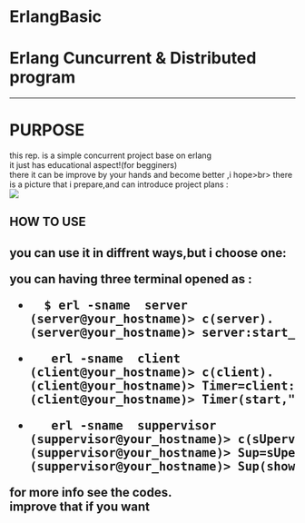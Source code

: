# ErlangBasic
<h1>Erlang Cuncurrent & Distributed program</h1>
<hr>
<h1>PURPOSE</h1>
this rep. is a simple concurrent project base on erlang <br>
it just has educational aspect!(for begginers) <br>
there it can be improve by your hands and become better ,i hope>br>
there is a picture that i prepare,and can introduce project plans :
<br>
<img src='https://image.ibb.co/kAzbYT/Screenshot_from_2018_06_05_08_10_40.png' />
<br>
<h2> HOW TO USE <h2>
you can use it in diffrent ways,but i choose one: <br>

you can having three terminal opened as : 
<ul>
<li><pre>  $ erl -sname  server 
(server@your_hostname)> c(server).
(server@your_hostname)> server:start_server().
</pre></li>
<li><pre>   erl -sname  client 
(client@your_hostname)> c(client).
(client@your_hostname)> Timer=client:start_timer(server@your_hostname).
(client@your_hostname)> Timer(start,"name").
</pre></li>
<li><pre>   erl -sname  suppervisor 
(suppervisor@your_hostname)> c(sUpervisor).
(suppervisor@your_hostname)> Sup=sUpervisor:start_sup(server@your_hostname).
(suppervisor@your_hostname)> Sup(show).
</pre></li>
</ul>

for more info see the codes.
<br>
improve that if you want
<br>

